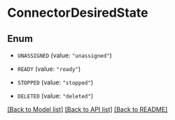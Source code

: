 # ConnectorDesiredState

## Enum


* `UNASSIGNED` (value: `"unassigned"`)

* `READY` (value: `"ready"`)

* `STOPPED` (value: `"stopped"`)

* `DELETED` (value: `"deleted"`)


[[Back to Model list]](../README.md#documentation-for-models) [[Back to API list]](../README.md#documentation-for-api-endpoints) [[Back to README]](../README.md)

